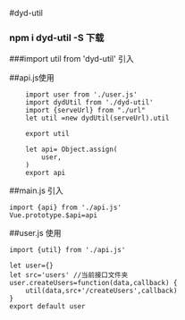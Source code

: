 #dyd-util
### npm i dyd-util -S 下载
###import util from 'dyd-util' 引入

##api.js使用
```
    import user from './user.js'
    import dydUtil from './dyd-util'
    import {serveUrl} from "./url"
    let util =new dydUtil(serveUrl).util
   
    export util
  
    let api= Object.assign(
        user,
    )
    export api

```

##main.js 引入
```
import {api} from './api.js'
Vue.prototype.$api=api

```

##user.js 使用
```
import {util} from './api.js'

let user={}
let src='users' //当前接口文件夹
user.createUsers=function(data,callback) {
    util(data,src+'/createUsers',callback)
}
export default user

```





